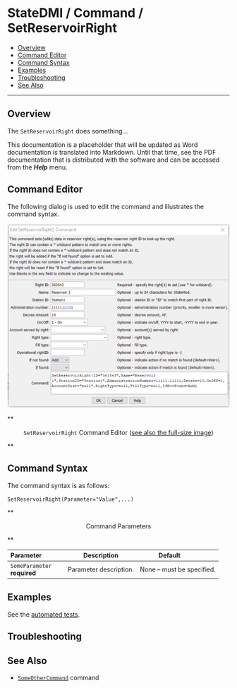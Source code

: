 # StateDMI / Command / SetReservoirRight #

* [Overview](#overview)
* [Command Editor](#command-editor)
* [Command Syntax](#command-syntax)
* [Examples](#examples)
* [Troubleshooting](#troubleshooting)
* [See Also](#see-also)

-------------------------

## Overview ##

The `SetReservoirRight` does something...

This documentation is a placeholder that will be updated as Word documentation is translated into Markdown.
Until that time, see the PDF documentation that is distributed with the software and can be accessed
from the ***Help*** menu.

## Command Editor ##

The following dialog is used to edit the command and illustrates the command syntax.

![SetReservoirRight](SetReservoirRight.png)

**<p style="text-align: center;">
`SetReservoirRight` Command Editor (<a href="../SetReservoirRight.png">see also the full-size image</a>)
</p>**

## Command Syntax ##

The command syntax is as follows:

```text
SetReservoirRight(Parameter="Value",...)
```
**<p style="text-align: center;">
Command Parameters
</p>**

| **Parameter**&nbsp;&nbsp;&nbsp;&nbsp;&nbsp;&nbsp;&nbsp;&nbsp;&nbsp;&nbsp;&nbsp;&nbsp; | **Description** | **Default**&nbsp;&nbsp;&nbsp;&nbsp;&nbsp;&nbsp;&nbsp;&nbsp;&nbsp;&nbsp; |
| --------------|-----------------|----------------- |
|`SomeParameter`<br>**required**|Parameter description.|None – must be specified.|

## Examples ##

See the [automated tests](https://github.com/OpenWaterFoundation/cdss-app-statedmi-main/tree/master/test/regression/commands/SetReservoirRight).

## Troubleshooting ##

## See Also ##

* [`SomeOtherCommand`](../SomeOtherCommand/SomeOtherCommand) command

